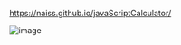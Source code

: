 https://naiss.github.io/javaScriptCalculator/

![image](https://github.com/naiss/javaScriptCalculator/assets/32767749/d05eb144-6be1-4f92-ae82-d0da9ae2ced0)
